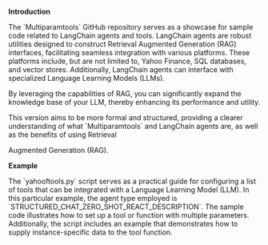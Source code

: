 **Introduction**

The \`Multiparamtools\` GitHub repository serves as a showcase for
sample code related to LangChain agents and tools. LangChain agents are
robust utilities designed to construct Retrieval Augmented Generation
(RAG) interfaces, facilitating seamless integration with various
platforms. These platforms include, but are not limited to, Yahoo
Finance, SQL databases, and vector stores. Additionally, LangChain
agents can interface with specialized Language Learning Models (LLMs).

By leveraging the capabilities of RAG, you can significantly expand the
knowledge base of your LLM, thereby enhancing its performance and
utility.

This version aims to be more formal and structured, providing a clearer
understanding of what \`Multiparamtools\` and LangChain agents are, as
well as the benefits of using Retrieval

Augmented Generation (RAG).

**Example**

The \`yahooftools.py\` script serves as a practical guide for
configuring a list of tools that can be integrated with a Language
Learning Model (LLM). In this particular example, the agent type
employed is \`STRUCTURED_CHAT_ZERO_SHOT_REACT_DESCRIPTION\`. The sample
code illustrates how to set up a tool or function with multiple
parameters. Additionally, the script includes an example that
demonstrates how to supply instance-specific data to the tool function.

